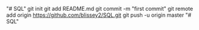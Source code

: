 "# SQL"  git init git add README.md git commit -m "first commit" git remote add origin https://github.com/blissey2/SQL.git git push -u origin master
"# SQL" 
